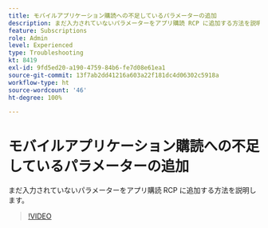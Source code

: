 ```yaml
---
title: モバイルアプリケーション購読への不足しているパラメーターの追加
description: まだ入力されていないパラメーターをアプリ購読 RCP に追加する方法を説明します。
feature: Subscriptions
role: Admin
level: Experienced
type: Troubleshooting
kt: 8419
exl-id: 9fd5ed20-a190-4759-84b6-fe7d08e61ea1
source-git-commit: 13f7ab2dd41216a603a22f181dc4d06302c5918a
workflow-type: ht
source-wordcount: '46'
ht-degree: 100%

---
```


# モバイルアプリケーション購読への不足しているパラメーターの追加

まだ入力されていないパラメーターをアプリ購読 RCP に追加する方法を説明します。

>[!VIDEO](https://video.tv.adobe.com/v/335950?quality=12&learn=on)
